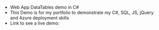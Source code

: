 * Web App DataTables demo in C#
* This Demo is for my portfolio to demonstrate my C#, SQL, JS, jQuery and Azure deployment skills
* Link to see a live demo: <a href="lrdatatables.azurewebsites.net/" target="_blank" rel="noreferrer">

